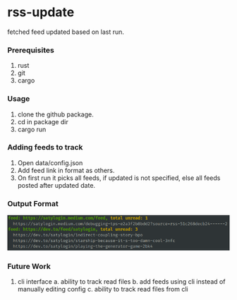 # rss-update

fetched feed updated based on last run.

### Prerequisites
1. rust
2. git
3. cargo

### Usage
1. clone the github package.
2. cd in package dir
3. cargo run

### Adding feeds to track
1. Open data/config.json
2. Add feed link in format as others.
3. On first run it picks all feeds, if updated is not specified, else all feeds posted after updated
   date.

### Output Format
![output.png](images/output.png)

### Future Work
1. cli interface
    a. ability to track read files
    b. add feeds using cli instead of manually editing config
    c. ability to track read files from cli
